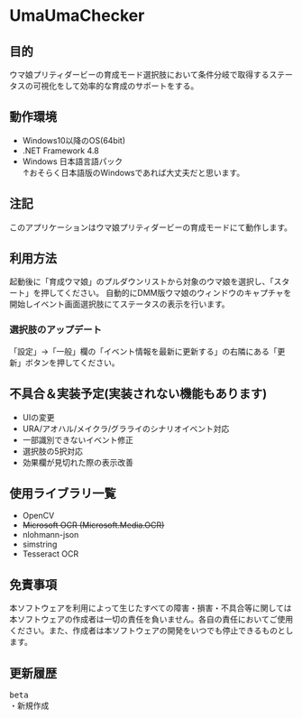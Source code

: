 # UmaUmaChecker  
## 目的
ウマ娘プリティダービーの育成モード選択肢において条件分岐で取得するステータスの可視化をして効率的な育成のサポートをする。

## 動作環境
- Windows10以降のOS(64bit)
- .NET Framework 4.8
- Windows 日本語言語パック  
 ↑おそらく日本語版のWindowsであれば大丈夫だと思います。

## 注記  
このアプリケーションはウマ娘プリティダービーの育成モードにて動作します。

## 利用方法
起動後に「育成ウマ娘」のプルダウンリストから対象のウマ娘を選択し、「スタート」を押してください。
自動的にDMM版ウマ娘のウィンドウのキャプチャを開始しイベント画面選択肢にてステータスの表示を行います。

### 選択肢のアップデート
 「設定」→「一般」欄の「イベント情報を最新に更新する」の右隣にある「更新」ボタンを押してください。

## 不具合＆実装予定(実装されない機能もあります)
- UIの変更
- URA/アオハル/メイクラ/グラライのシナリオイベント対応
- 一部識別できないイベント修正
- 選択肢の5択対応
- 効果欄が見切れた際の表示改善

## 使用ライブラリ一覧
- OpenCV
- ~~Microsoft OCR (Microsoft.Media.OCR)~~
- nlohmann-json
- simstring
- Tesseract OCR

## 免責事項  
本ソフトウェアを利用によって生じたすべての障害・損害・不具合等に関しては本ソフトウェアの作成者は一切の責任を負いません。各自の責任においてご使用ください。また、作成者は本ソフトウェアの開発をいつでも停止できるものとします。

## 更新履歴
<pre>
beta
・新規作成
